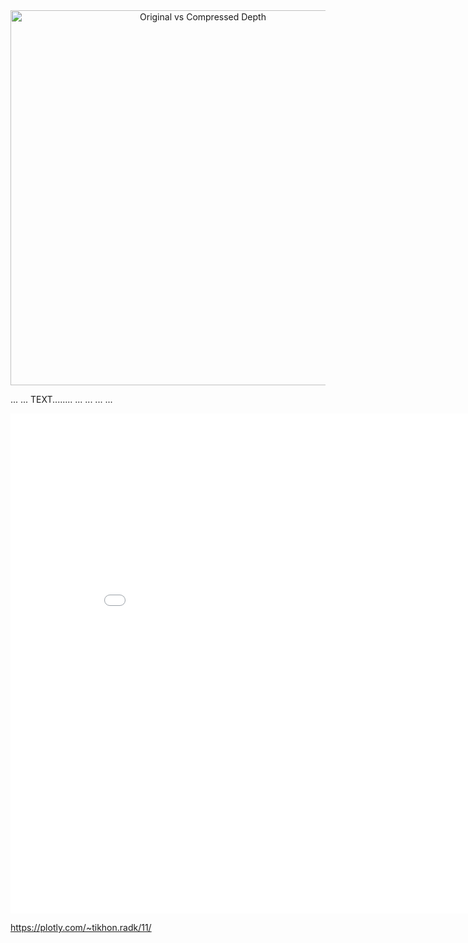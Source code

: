 
<div>
    <a href="https://plotly.com/~tikhon.radk/11/?share_key=VWbWa0YiRNyAt8eJR6nK1t" target="_blank" title="Original vs Compressed Depth" style="display: block; text-align: center;"><img src="https://plotly.com/~tikhon.radk/11.png?share_key=VWbWa0YiRNyAt8eJR6nK1t" alt="Original vs Compressed Depth" style="max-width: 100%;width: 600px;"  width="600" onerror="this.onerror=null;this.src='https://plotly.com/404.png';" /></a>
<!--     <script data-plotly="tikhon.radk:11" sharekey-plotly="VWbWa0YiRNyAt8eJR6nK1t" src="https://plotly.com/embed.js" async></script> -->
</div>



...
...
TEXT........
...
...
...
...

<iframe width="900" height="800" frameborder="0" scrolling="no" src="//plotly.com/~tikhon.radk/11.embed"></iframe>


https://plotly.com/~tikhon.radk/11/
